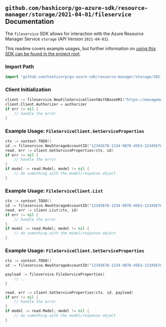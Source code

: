 
## `github.com/hashicorp/go-azure-sdk/resource-manager/storage/2021-04-01/fileservice` Documentation

The `fileservice` SDK allows for interaction with the Azure Resource Manager Service `storage` (API Version `2021-04-01`).

This readme covers example usages, but further information on [using this SDK can be found in the project root](https://github.com/hashicorp/go-azure-sdk/tree/main/docs).

### Import Path

```go
import "github.com/hashicorp/go-azure-sdk/resource-manager/storage/2021-04-01/fileservice"
```


### Client Initialization

```go
client := fileservice.NewFileServiceClientWithBaseURI("https://management.azure.com")
client.Client.Authorizer = authorizer
if err != nil {
	// handle the error
}
```


### Example Usage: `FileServiceClient.GetServiceProperties`

```go
ctx := context.TODO()
id := fileservice.NewStorageAccountID("12345678-1234-9876-4563-123456789012", "example-resource-group", "accountValue")
read, err := client.GetServiceProperties(ctx, id)
if err != nil {
	// handle the error
}
if model := read.Model; model != nil {
	// do something with the model/response object
}
```


### Example Usage: `FileServiceClient.List`

```go
ctx := context.TODO()
id := fileservice.NewStorageAccountID("12345678-1234-9876-4563-123456789012", "example-resource-group", "accountValue")
read, err := client.List(ctx, id)
if err != nil {
	// handle the error
}
if model := read.Model; model != nil {
	// do something with the model/response object
}
```


### Example Usage: `FileServiceClient.SetServiceProperties`

```go
ctx := context.TODO()
id := fileservice.NewStorageAccountID("12345678-1234-9876-4563-123456789012", "example-resource-group", "accountValue")

payload := fileservice.FileServiceProperties{
	// ...
}

read, err := client.SetServiceProperties(ctx, id, payload)
if err != nil {
	// handle the error
}
if model := read.Model; model != nil {
	// do something with the model/response object
}
```
